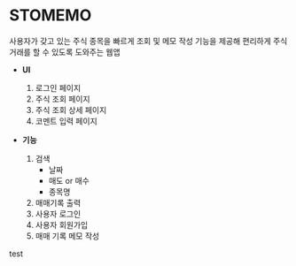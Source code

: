 # STOMEMO
사용자가 갖고 있는 주식 종목을 빠르게 조회 및 메모 작성 기능을 제공해 편리하게 주식거래를 할 수 있도록 도와주는 웹앱

- **UI**
    1. 로그인 페이지
    2. 주식 조회 페이지
    3. 주식 조회 상세 페이지
    4. 코멘트 입력 페이지

- **기능**
    1. 검색
        - 날짜
        - 매도 or 매수
        - 종목명
    2. 매매기록 출력
    3. 사용자 로그인
    4. 사용자 회원가입
    5. 매매 기록 메모 작성

test
